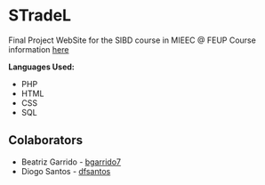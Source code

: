 # STradeL

Final Project WebSite for the SIBD course in MIEEC @ FEUP
Course information [here](https://web.fe.up.pt/~arestivo/page/courses/2018/sibd/)

**Languages Used:**
* PHP
* HTML
* CSS
* SQL


## Colaborators

* Beatriz Garrido - [bgarrido7](https://github.com/bgarrido7)
* Diogo Santos - [dfsantos](https://github.com/dfosantos)
